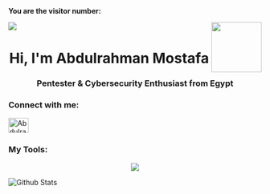 <br><br>
**You are the visitor number:**

<p>
  <a href="https://count.getloli.com/"><img src="https://count.getloli.com/get/@:AbdulrahmanMostafa?theme=booru-helltaker"></a>
  <img src="https://media.giphy.com/media/M9gbBd9nbDrOTu1Mqx/giphy.gif" align="right" width="100"/>
</p>

<h1 align="center">Hi, I'm Abdulrahman Mostafa</h1>
<h3 align="center">Pentester & Cybersecurity Enthusiast from Egypt</h3>

<h3 align="left">Connect with me:</h3>
<p align="left">
<a href="https://www.linkedin.com/in/abdelrahman-mostafa-1901aa22a" target="_blank"><img align="center" src="https://raw.githubusercontent.com/rahuldkjain/github-profile-readme-generator/master/src/images/icons/Social/linked-in-alt.svg" alt="Abdulrahman Mostafa" height="30" width="40" /></a>
</p>

<h3>My Tools:</h3>
<p align="center">
  <a href="https://www.linkedin.com/in/abdelrahman-mostafa-1901aa22a" target="_blank">
     <img src="https://skillicons.dev/icons?i=windows,ubuntu,linux,kali,powershell,bash,git,github,md,cpp,python,html,css,js,php,c,postman,vim,vscode,pycharm,discord,stackoverflow,figma,gmail,mysql,burp,wireshark,nmap"/>
  </a>
</p>

![Github Stats](https://github-readme-stats.vercel.app/api?username=AbdulrahmanMostafa&bg_color=1e1e1e,3d3d5c,5a2a68&title_color=fff&text_color=fff)

